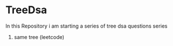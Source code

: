 # TreeDsa
In this Repository i am starting a series of tree dsa questions series
1. same tree (leetcode)
